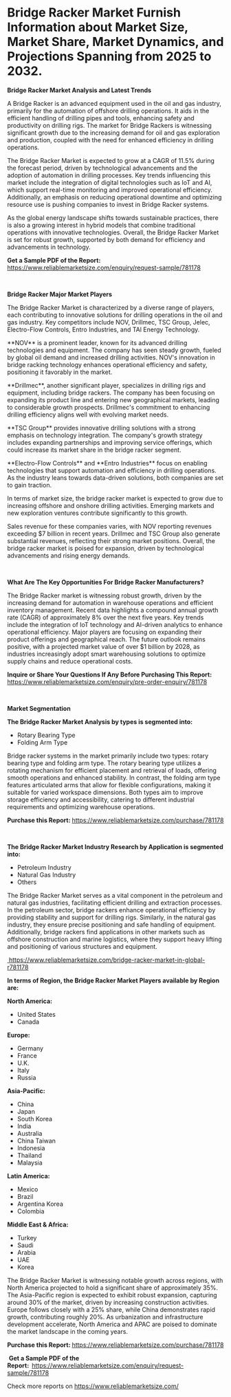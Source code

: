 <p><h1>Bridge Racker Market Furnish Information about Market Size, Market Share, Market Dynamics, and Projections Spanning from 2025 to 2032.</h1></p><p><strong>Bridge Racker Market Analysis and Latest Trends</strong></p>
<p><p>A Bridge Racker is an advanced equipment used in the oil and gas industry, primarily for the automation of offshore drilling operations. It aids in the efficient handling of drilling pipes and tools, enhancing safety and productivity on drilling rigs. The market for Bridge Rackers is witnessing significant growth due to the increasing demand for oil and gas exploration and production, coupled with the need for enhanced efficiency in drilling operations.</p><p>The Bridge Racker Market is expected to grow at a CAGR of 11.5% during the forecast period, driven by technological advancements and the adoption of automation in drilling processes. Key trends influencing this market include the integration of digital technologies such as IoT and AI, which support real-time monitoring and improved operational efficiency. Additionally, an emphasis on reducing operational downtime and optimizing resource use is pushing companies to invest in Bridge Racker systems.</p><p>As the global energy landscape shifts towards sustainable practices, there is also a growing interest in hybrid models that combine traditional operations with innovative technologies. Overall, the Bridge Racker Market is set for robust growth, supported by both demand for efficiency and advancements in technology.</p></p>
<p><strong>Get a Sample PDF of the Report:&nbsp;</strong> <a href="https://www.reliablemarketsize.com/enquiry/request-sample/781178?utm_campaign=2889&utm_medium=2&utm_source=Github&utm_content=ia&utm_term=10042025&utm_id=bridge-racker">https://www.reliablemarketsize.com/enquiry/request-sample/781178</a></p>
<p>&nbsp;</p>
<p><strong>Bridge Racker Major Market Players</strong></p>
<p><p>The Bridge Racker Market is characterized by a diverse range of players, each contributing to innovative solutions for drilling operations in the oil and gas industry. Key competitors include NOV, Drillmec, TSC Group, Jelec, Electro-Flow Controls, Entro Industries, and TAl Energy Technology. </p><p>**NOV** is a prominent leader, known for its advanced drilling technologies and equipment. The company has seen steady growth, fueled by global oil demand and increased drilling activities. NOV's innovation in bridge racking technology enhances operational efficiency and safety, positioning it favorably in the market.</p><p>**Drillmec**, another significant player, specializes in drilling rigs and equipment, including bridge rackers. The company has been focusing on expanding its product line and entering new geographical markets, leading to considerable growth prospects. Drillmec's commitment to enhancing drilling efficiency aligns well with evolving market needs.</p><p>**TSC Group** provides innovative drilling solutions with a strong emphasis on technology integration. The company's growth strategy includes expanding partnerships and improving service offerings, which could increase its market share in the bridge racker segment.</p><p>**Electro-Flow Controls** and **Entro Industries** focus on enabling technologies that support automation and efficiency in drilling operations. As the industry leans towards data-driven solutions, both companies are set to gain traction. </p><p>In terms of market size, the bridge racker market is expected to grow due to increasing offshore and onshore drilling activities. Emerging markets and new exploration ventures contribute significantly to this growth.</p><p>Sales revenue for these companies varies, with NOV reporting revenues exceeding $7 billion in recent years. Drillmec and TSC Group also generate substantial revenues, reflecting their strong market positions. Overall, the bridge racker market is poised for expansion, driven by technological advancements and rising energy demands.</p></p>
<p>&nbsp;</p>
<p><strong>What Are The Key Opportunities For Bridge Racker Manufacturers?</strong></p>
<p><p>The Bridge Racker market is witnessing robust growth, driven by the increasing demand for automation in warehouse operations and efficient inventory management. Recent data highlights a compound annual growth rate (CAGR) of approximately 8% over the next five years. Key trends include the integration of IoT technology and AI-driven analytics to enhance operational efficiency. Major players are focusing on expanding their product offerings and geographical reach. The future outlook remains positive, with a projected market value of over $1 billion by 2028, as industries increasingly adopt smart warehousing solutions to optimize supply chains and reduce operational costs.</p></p>
<p><strong>Inquire or Share Your Questions If Any Before Purchasing This Report:</strong> <a href="https://www.reliablemarketsize.com/enquiry/pre-order-enquiry/781178?utm_campaign=2889&utm_medium=2&utm_source=Github&utm_content=ia&utm_term=10042025&utm_id=bridge-racker">https://www.reliablemarketsize.com/enquiry/pre-order-enquiry/781178</a></p>
<p>&nbsp;</p>
<p><strong>Market Segmentation</strong></p>
<p><strong>The Bridge Racker Market Analysis by types is segmented into:</strong></p>
<p><ul><li>Rotary Bearing Type</li><li>Folding Arm Type</li></ul></p>
<p><p>Bridge racker systems in the market primarily include two types: rotary bearing type and folding arm type. The rotary bearing type utilizes a rotating mechanism for efficient placement and retrieval of loads, offering smooth operations and enhanced stability. In contrast, the folding arm type features articulated arms that allow for flexible configurations, making it suitable for varied workspace dimensions. Both types aim to improve storage efficiency and accessibility, catering to different industrial requirements and optimizing warehouse operations.</p></p>
<p><strong>Purchase this Report:&nbsp;</strong><a href="https://www.reliablemarketsize.com/purchase/781178?utm_campaign=2889&utm_medium=2&utm_source=Github&utm_content=ia&utm_term=10042025&utm_id=bridge-racker">https://www.reliablemarketsize.com/purchase/781178</a></p>
<p>&nbsp;</p>
<p><strong>The Bridge Racker Market Industry Research by Application is segmented into:</strong></p>
<p><ul><li>Petroleum Industry</li><li>Natural Gas Industry</li><li>Others</li></ul></p>
<p><p>The Bridge Racker Market serves as a vital component in the petroleum and natural gas industries, facilitating efficient drilling and extraction processes. In the petroleum sector, bridge rackers enhance operational efficiency by providing stability and support for drilling rigs. Similarly, in the natural gas industry, they ensure precise positioning and safe handling of equipment. Additionally, bridge rackers find applications in other markets such as offshore construction and marine logistics, where they support heavy lifting and positioning of various structures and equipment.</p></p>
<p><a href="https://www.reliablemarketsize.com/bridge-racker-market-in-global-r781178?utm_campaign=2889&utm_medium=2&utm_source=Github&utm_content=ia&utm_term=10042025&utm_id=bridge-racker">&nbsp;https://www.reliablemarketsize.com/bridge-racker-market-in-global-r781178</a></p>
<p><strong>In terms of Region, the Bridge Racker Market Players available by Region are:</strong></p>
<p>
    <p> <strong> North America: </strong>
        <ul>
            <li>United States</li>
            <li>Canada</li>
        </ul>
        </p> 
    <p> <strong> Europe: </strong>
        <ul>
            <li>Germany</li>
            <li>France</li>
            <li>U.K.</li>
            <li>Italy</li>
            <li>Russia</li>
        </ul>
        </p> 
    <p> <strong> Asia-Pacific: </strong>
        <ul>
            <li>China</li>
            <li>Japan</li>
            <li>South Korea</li>
            <li>India</li>
            <li>Australia</li>
            <li>China Taiwan</li>
            <li>Indonesia</li>
            <li>Thailand</li>
            <li>Malaysia</li>
        </ul>
        </p> 
    <p> <strong> Latin America: </strong>
        <ul>
            <li>Mexico</li>
            <li>Brazil</li>
            <li>Argentina Korea</li>
            <li>Colombia</li>
        </ul>
        </p> 
    <p> <strong> Middle East & Africa: </strong>
        <ul>
            <li>Turkey</li>
            <li>Saudi</li>
            <li>Arabia</li>
            <li>UAE</li>
            <li>Korea</li>
        </ul>
    </p>
    </p>
<p><p>The Bridge Racker Market is witnessing notable growth across regions, with North America projected to hold a significant share of approximately 35%. The Asia-Pacific region is expected to exhibit robust expansion, capturing around 30% of the market, driven by increasing construction activities. Europe follows closely with a 25% share, while China demonstrates rapid growth, contributing roughly 20%. As urbanization and infrastructure development accelerate, North America and APAC are poised to dominate the market landscape in the coming years.</p></p>
<p><strong>Purchase this Report: </strong><a href="https://www.reliablemarketsize.com/purchase/781178?utm_campaign=2889&utm_medium=2&utm_source=Github&utm_content=ia&utm_term=10042025&utm_id=bridge-racker">https://www.reliablemarketsize.com/purchase/781178</a></p>
<p>&nbsp;<strong>Get a Sample PDF of the Report:&nbsp;&nbsp;</strong><a href="https://www.reliablemarketsize.com/enquiry/request-sample/781178?utm_campaign=2889&utm_medium=2&utm_source=Github&utm_content=ia&utm_term=10042025&utm_id=bridge-racker">https://www.reliablemarketsize.com/enquiry/request-sample/781178</a></p>
<p><strong></strong></p>
<p>Check more reports on <a href="https://www.reliablemarketsize.com/?utm_campaign=2889&utm_medium=2&utm_source=Github&utm_content=ia&utm_term=10042025&utm_id=bridge-racker">https://www.reliablemarketsize.com/</a></p>